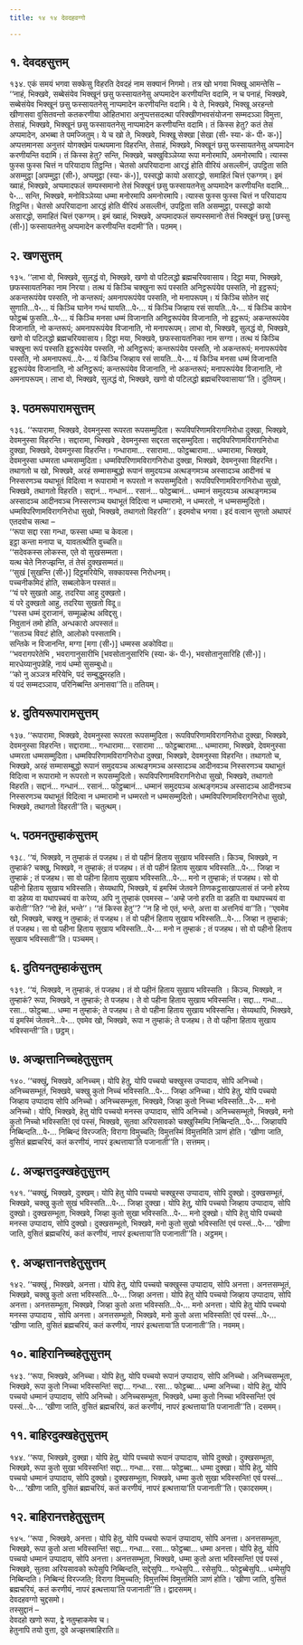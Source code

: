 ```yaml
---
title: १४ १४ देवदहवग्गो

---
```



## १. देवदहसुत्तम्

१३४. एकं समयं भगवा सक्केसु विहरति देवदहं नाम सक्यानं निगमो। तत्र खो भगवा भिक्खू आमन्तेसि – ‘‘नाहं, भिक्खवे, सब्बेसंयेव भिक्खूनं छसु फस्सायतनेसु अप्पमादेन करणीयन्ति वदामि, न च पनाहं, भिक्खवे, सब्बेसंयेव भिक्खूनं छसु फस्सायतनेसु नाप्पमादेन करणीयन्ति वदामि। ये ते, भिक्खवे, भिक्खू अरहन्तो खीणासवा वुसितवन्तो कतकरणीया ओहितभारा अनुप्पत्तसदत्था परिक्खीणभवसंयोजना सम्मदञ्ञा विमुत्ता, तेसाहं, भिक्खवे, भिक्खूनं छसु फस्सायतनेसु नाप्पमादेन करणीयन्ति वदामि। तं किस्स हेतु? कतं तेसं अप्पमादेन, अभब्बा ते पमज्जितुम्। ये च खो ते, भिक्खवे, भिक्खू सेक्खा [सेखा (सी॰ स्या॰ कं॰ पी॰ क॰)] अप्पत्तमानसा अनुत्तरं योगक्खेमं पत्थयमाना विहरन्ति, तेसाहं, भिक्खवे, भिक्खूनं छसु फस्सायतनेसु अप्पमादेन करणीयन्ति वदामि। तं किस्स हेतु? सन्ति, भिक्खवे, चक्खुविञ्ञेय्या रूपा मनोरमापि, अमनोरमापि। त्यास्स फुस्स फुस्स चित्तं न परियादाय तिट्ठन्ति। चेतसो अपरियादाना आरद्धं होति वीरियं असल्लीनं, उपट्ठिता सति असम्मुट्ठा [अपम्मुट्ठा (सी॰), अप्पमुट्ठा (स्या॰ कं॰)], पस्सद्धो कायो असारद्धो, समाहितं चित्तं एकग्गम्। इमं ख्वाहं, भिक्खवे, अप्पमादफलं सम्पस्समानो तेसं भिक्खूनं छसु फस्सायतनेसु अप्पमादेन करणीयन्ति वदामि…पे॰… सन्ति, भिक्खवे, मनोविञ्ञेय्या धम्मा मनोरमापि अमनोरमापि। त्यास्स फुस्स फुस्स चित्तं न परियादाय तिट्ठन्ति। चेतसो अपरियादाना आरद्धं होति वीरियं असल्लीनं, उपट्ठिता सति असम्मुट्ठा, पस्सद्धो कायो असारद्धो, समाहितं चित्तं एकग्गम्। इमं ख्वाहं, भिक्खवे, अप्पमादफलं सम्पस्समानो तेसं भिक्खूनं छसु [छस्सु (सी॰)] फस्सायतनेसु अप्पमादेन करणीयन्ति वदामी’’ति। पठमम्।  


## २. खणसुत्तम्

१३५. ‘‘लाभा वो, भिक्खवे, सुलद्धं वो, भिक्खवे, खणो वो पटिलद्धो ब्रह्मचरियवासाय। दिट्ठा मया, भिक्खवे, छफस्सायतनिका नाम निरया। तत्थ यं किञ्चि चक्खुना रूपं पस्सति अनिट्ठरूपंयेव पस्सति, नो इट्ठरूपं; अकन्तरूपंयेव पस्सति, नो कन्तरूपं; अमनापरूपंयेव पस्सति, नो मनापरूपम्। यं किञ्चि सोतेन सद्दं सुणाति…पे॰… यं किञ्चि घानेन गन्धं घायति…पे॰… यं किञ्चि जिव्हाय रसं सायति…पे॰… यं किञ्चि कायेन फोट्ठब्बं फुसति…पे॰… यं किञ्चि मनसा धम्मं विजानाति अनिट्ठरूपंयेव विजानाति, नो इट्ठरूपं; अकन्तरूपंयेव विजानाति, नो कन्तरूपं; अमनापरूपंयेव विजानाति, नो मनापरूपम्। लाभा वो, भिक्खवे, सुलद्धं वो, भिक्खवे, खणो वो पटिलद्धो ब्रह्मचरियवासाय। दिट्ठा मया, भिक्खवे, छफस्सायतनिका नाम सग्गा। तत्थ यं किञ्चि चक्खुना रूपं पस्सति इट्ठरूपंयेव पस्सति, नो अनिट्ठरूपं; कन्तरूपंयेव पस्सति, नो अकन्तरूपं; मनापरूपंयेव पस्सति, नो अमनापरूपं…पे॰… यं किञ्चि जिव्हाय रसं सायति…पे॰… यं किञ्चि मनसा धम्मं विजानाति इट्ठरूपंयेव विजानाति, नो अनिट्ठरूपं; कन्तरूपंयेव विजानाति, नो अकन्तरूपं; मनापरूपंयेव विजानाति, नो अमनापरूपम्। लाभा वो, भिक्खवे, सुलद्धं वो, भिक्खवे, खणो वो पटिलद्धो ब्रह्मचरियवासाया’’ति। दुतियम्।  


## ३. पठमरूपारामसुत्तम्

१३६. ‘‘रूपारामा, भिक्खवे, देवमनुस्सा रूपरता रूपसम्मुदिता। रूपविपरिणामविरागनिरोधा दुक्खा, भिक्खवे, देवमनुस्सा विहरन्ति। सद्दारामा, भिक्खवे , देवमनुस्सा सद्दरता सद्दसम्मुदिता। सद्दविपरिणामविरागनिरोधा दुक्खा, भिक्खवे, देवमनुस्सा विहरन्ति। गन्धारामा… रसारामा… फोट्ठब्बारामा… धम्मारामा, भिक्खवे, देवमनुस्सा धम्मरता धम्मसम्मुदिता। धम्मविपरिणामविरागनिरोधा दुक्खा, भिक्खवे, देवमनुस्सा विहरन्ति। तथागतो च खो, भिक्खवे, अरहं सम्मासम्बुद्धो रूपानं समुदयञ्च अत्थङ्गमञ्च अस्सादञ्च आदीनवं च निस्सरणञ्च यथाभूतं विदित्वा न रूपारामो न रूपरतो न रूपसम्मुदितो। रूपविपरिणामविरागनिरोधा सुखो, भिक्खवे, तथागतो विहरति। सद्दानं… गन्धानं… रसानं… फोट्ठब्बानं… धम्मानं समुदयञ्च अत्थङ्गमञ्च अस्सादञ्च आदीनवञ्च निस्सरणञ्च यथाभूतं विदित्वा न धम्मारामो, न धम्मरतो, न धम्मसम्मुदितो। धम्मविपरिणामविरागनिरोधा सुखो, भिक्खवे, तथागतो विहरति’’। इदमवोच भगवा। इदं वत्वान सुगतो अथापरं एतदवोच सत्था –  
‘‘रूपा सद्दा रसा गन्धा, फस्सा धम्मा च केवला।  
इट्ठा कन्ता मनापा च, यावतत्थीति वुच्चति॥  
‘‘सदेवकस्स लोकस्स, एते वो सुखसम्मता।  
यत्थ चेते निरुज्झन्ति, तं तेसं दुक्खसम्मतं॥  
‘‘सुखं [सुखन्ति (सी॰)] दिट्ठमरियेभि, सक्कायस्स निरोधनम्।  
पच्चनीकमिदं होति, सब्बलोकेन पस्सतं॥  
‘‘यं परे सुखतो आहु, तदरिया आहु दुक्खतो।  
यं परे दुक्खतो आहु, तदरिया सुखतो विदू॥  
‘‘पस्स धम्मं दुराजानं, सम्मूळ्हेत्थ अविद्दसु।  
निवुतानं तमो होति, अन्धकारो अपस्सतं॥  
‘‘सतञ्च विवटं होति, आलोको पस्सतामि।  
सन्तिके न विजानन्ति, मग्गा [मगा (सी॰)] धम्मस्स अकोविदा॥  
‘‘भवरागपरेतेभि , भवरागानुसारीभि [भवसोतानुसारिभि (स्या॰ कं॰ पी॰), भवसोतानुसारिहि (सी॰)]।  
मारधेय्यानुपन्नेहि, नायं धम्मो सुसम्बुधो॥  
‘‘को नु अञ्ञत्र मरियेभि, पदं सम्बुद्धुमरहति।  
यं पदं सम्मदञ्ञाय, परिनिब्बन्ति अनासवा’’ति॥ ततियम्।  


## ४. दुतियरूपारामसुत्तम्

१३७. ‘‘रूपारामा, भिक्खवे, देवमनुस्सा रूपरता रूपसम्मुदिता। रूपविपरिणामविरागनिरोधा दुक्खा, भिक्खवे, देवमनुस्सा विहरन्ति। सद्दारामा… गन्धारामा… रसारामा … फोट्ठब्बारामा… धम्मारामा, भिक्खवे, देवमनुस्सा धम्मरता धम्मसम्मुदिता। धम्मविपरिणामविरागनिरोधा दुक्खा, भिक्खवे, देवमनुस्सा विहरन्ति। तथागतो च, भिक्खवे, अरहं सम्मासम्बुद्धो रूपानं समुदयञ्च अत्थङ्गमञ्च अस्सादञ्च आदीनवञ्च निस्सरणञ्च यथाभूतं विदित्वा न रूपारामो न रूपरतो न रूपसम्मुदितो। रूपविपरिणामविरागनिरोधा सुखो, भिक्खवे, तथागतो विहरति। सद्दानं… गन्धानं… रसानं… फोट्ठब्बानं… धम्मानं समुदयञ्च अत्थङ्गमञ्च अस्सादञ्च आदीनवञ्च निस्सरणञ्च यथाभूतं विदित्वा न धम्मारामो न धम्मरतो न धम्मसम्मुदितो। धम्मविपरिणामविरागनिरोधा सुखो, भिक्खवे, तथागतो विहरती’’ति। चतुत्थम्।  


## ५. पठमनतुम्हाकंसुत्तम्

१३८. ‘‘यं, भिक्खवे, न तुम्हाकं तं पजहथ। तं वो पहीनं हिताय सुखाय भविस्सति। किञ्च, भिक्खवे, न तुम्हाकं? चक्खु, भिक्खवे, न तुम्हाकं; तं पजहथ। तं वो पहीनं हिताय सुखाय भविस्सति…पे॰… जिव्हा न तुम्हाकं ; तं पजहथ। सा वो पहीना हिताय सुखाय भविस्सति…पे॰… मनो न तुम्हाकं; तं पजहथ। सो वो पहीनो हिताय सुखाय भविस्सति। सेय्यथापि, भिक्खवे, यं इमस्मिं जेतवने तिणकट्ठसाखापलासं तं जनो हरेय्य वा डहेय्य वा यथापच्चयं वा करेय्य, अपि नु तुम्हाकं एवमस्स – ‘अम्हे जनो हरति वा डहति वा यथापच्चयं वा करोती’’’ति? ‘‘नो हेतं, भन्ते’’। ‘‘तं किस्स हेतु’’? ‘‘न हि नो एतं, भन्ते, अत्ता वा अत्तनियं वा’’ति। ‘‘एवमेव खो, भिक्खवे, चक्खु न तुम्हाकं; तं पजहथ। तं वो पहीनं हिताय सुखाय भविस्सति…पे॰… जिव्हा न तुम्हाकं; तं पजहथ। सा वो पहीना हिताय सुखाय भविस्सति…पे॰… मनो न तुम्हाकं ; तं पजहथ। सो वो पहीनो हिताय सुखाय भविस्सती’’ति। पञ्चमम्।  


## ६. दुतियनतुम्हाकंसुत्तम्

१३९. ‘‘यं, भिक्खवे, न तुम्हाकं, तं पजहथ। तं वो पहीनं हिताय सुखाय भविस्सति । किञ्च, भिक्खवे, न तुम्हाकं? रूपा, भिक्खवे, न तुम्हाकं; ते पजहथ। ते वो पहीना हिताय सुखाय भविस्सन्ति। सद्दा… गन्धा… रसा… फोट्ठब्बा… धम्मा न तुम्हाकं; ते पजहथ। ते वो पहीना हिताय सुखाय भविस्सन्ति। सेय्यथापि, भिक्खवे, यं इमस्मिं जेतवने…पे॰… एवमेव खो, भिक्खवे, रूपा न तुम्हाकं; ते पजहथ। ते वो पहीना हिताय सुखाय भविस्सन्ती’’ति। छट्ठम्।  


## ७. अज्झत्तानिच्चहेतुसुत्तम्

१४०. ‘‘चक्खुं, भिक्खवे, अनिच्चम्। योपि हेतु, योपि पच्चयो चक्खुस्स उप्पादाय, सोपि अनिच्चो। अनिच्चसम्भूतं, भिक्खवे, चक्खु कुतो निच्चं भविस्सति…पे॰… जिव्हा अनिच्चा। योपि हेतु, योपि पच्चयो जिव्हाय उप्पादाय सोपि अनिच्चो। अनिच्चसम्भूता, भिक्खवे, जिव्हा कुतो निच्चा भविस्सति…पे॰… मनो अनिच्चो। योपि, भिक्खवे, हेतु योपि पच्चयो मनस्स उप्पादाय, सोपि अनिच्चो। अनिच्चसम्भूतो, भिक्खवे, मनो कुतो निच्चो भविस्सति! एवं पस्सं, भिक्खवे, सुतवा अरियसावको चक्खुस्मिम्पि निब्बिन्दति…पे॰… जिव्हायपि निब्बिन्दति…पे॰… निब्बिन्दं विरज्जति; विरागा विमुच्चति; विमुत्तस्मिं विमुत्तमिति ञाणं होति। ‘खीणा जाति, वुसितं ब्रह्मचरियं, कतं करणीयं, नापरं इत्थत्ताया’ति पजानाती’’ति। सत्तमम्।  


## ८. अज्झत्तदुक्खहेतुसुत्तम्

१४१. ‘‘चक्खुं, भिक्खवे, दुक्खम्। योपि हेतु योपि पच्चयो चक्खुस्स उप्पादाय, सोपि दुक्खो। दुक्खसम्भूतं, भिक्खवे, चक्खु कुतो सुखं भविस्सति…पे॰… जिव्हा दुक्खा। योपि हेतु, योपि पच्चयो जिव्हाय उप्पादाय, सोपि दुक्खो। दुक्खसम्भूता, भिक्खवे, जिव्हा कुतो सुखा भविस्सति…पे॰… मनो दुक्खो। योपि हेतु योपि पच्चयो मनस्स उप्पादाय, सोपि दुक्खो। दुक्खसम्भूतो, भिक्खवे, मनो कुतो सुखो भविस्सति! एवं पस्सं…पे॰… ‘खीणा जाति, वुसितं ब्रह्मचरियं, कतं करणीयं, नापरं इत्थत्ताया’ति पजानाती’’ति। अट्ठमम्।  


## ९. अज्झत्तानत्तहेतुसुत्तम्

१४२. ‘‘चक्खुं , भिक्खवे, अनत्ता। योपि हेतु, योपि पच्चयो चक्खुस्स उप्पादाय, सोपि अनत्ता। अनत्तसम्भूतं, भिक्खवे, चक्खु कुतो अत्ता भविस्सति…पे॰… जिव्हा अनत्ता। योपि हेतु योपि पच्चयो जिव्हाय उप्पादाय, सोपि अनत्ता। अनत्तसम्भूता, भिक्खवे, जिव्हा कुतो अत्ता भविस्सति…पे॰… मनो अनत्ता। योपि हेतु योपि पच्चयो मनस्स उप्पादाय , सोपि अनत्ता। अनत्तसम्भूतो, भिक्खवे, मनो कुतो अत्ता भविस्सति! एवं पस्सं…पे॰… ‘खीणा जाति, वुसितं ब्रह्मचरियं, कतं करणीयं, नापरं इत्थत्ताया’ति पजानाती’’ति। नवमम्।  


## १०. बाहिरानिच्चहेतुसुत्तम्

१४३. ‘‘रूपा, भिक्खवे, अनिच्चा। योपि हेतु, योपि पच्चयो रूपानं उप्पादाय, सोपि अनिच्चो। अनिच्चसम्भूता, भिक्खवे, रूपा कुतो निच्चा भविस्सन्ति! सद्दा… गन्धा… रसा… फोट्ठब्बा… धम्मा अनिच्चा। योपि हेतु, योपि पच्चयो धम्मानं उप्पादाय, सोपि अनिच्चो। अनिच्चसम्भूता, भिक्खवे, धम्मा कुतो निच्चा भविस्सन्ति! एवं पस्सं…पे॰… ‘खीणा जाति, वुसितं ब्रह्मचरियं, कतं करणीयं, नापरं इत्थत्ताया’ति पजानाती’’ति। दसमम्।  


## ११. बाहिरदुक्खहेतुसुत्तम्

१४४. ‘‘रूपा, भिक्खवे, दुक्खा। योपि हेतु, योपि पच्चयो रूपानं उप्पादाय, सोपि दुक्खो। दुक्खसम्भूता, भिक्खवे, रूपा कुतो सुखा भविस्सन्ति! सद्दा… गन्धा… रसा… फोट्ठब्बा… धम्मा दुक्खा। योपि हेतु, योपि पच्चयो धम्मानं उप्पादाय, सोपि दुक्खो। दुक्खसम्भूता, भिक्खवे, धम्मा कुतो सुखा भविस्सन्ति! एवं पस्सं…पे॰… ‘खीणा जाति, वुसितं ब्रह्मचरियं, कतं करणीयं, नापरं इत्थत्ताया’ति पजानाती’’ति। एकादसमम्।  


## १२. बाहिरानत्तहेतुसुत्तम्

१४५. ‘‘रूपा , भिक्खवे, अनत्ता। योपि हेतु, योपि पच्चयो रूपानं उप्पादाय, सोपि अनत्ता। अनत्तसम्भूता, भिक्खवे, रूपा कुतो अत्ता भविस्सन्ति! सद्दा… गन्धा… रसा… फोट्ठब्बा… धम्मा अनत्ता। योपि हेतु, योपि पच्चयो धम्मानं उप्पादाय, सोपि अनत्ता। अनत्तसम्भूता, भिक्खवे, धम्मा कुतो अत्ता भविस्सन्ति! एवं पस्सं , भिक्खवे, सुतवा अरियसावको रूपेसुपि निब्बिन्दति, सद्देसुपि… गन्धेसुपि… रसेसुपि… फोट्ठब्बेसुपि… धम्मेसुपि निब्बिन्दति। निब्बिन्दं विरज्जति; विरागा विमुच्चति; विमुत्तस्मिं विमुत्तमिति ञाणं होति। ‘खीणा जाति, वुसितं ब्रह्मचरियं, कतं करणीयं, नापरं इत्थत्ताया’ति पजानाती’’ति। द्वादसमम्।  
देवदहवग्गो चुद्दसमो।  
तस्सुद्दानं –  
देवदहो खणो रूपा, द्वे नतुम्हाकमेव च।  
हेतुनापि तयो वुत्ता, दुवे अज्झत्तबाहिराति॥  